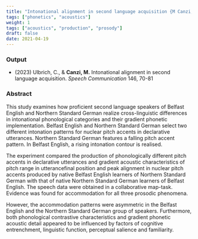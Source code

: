 ```yaml
---
title: "Intonational alignment in second language acquisition {M Canzi, C Ulbrich}"
tags: ["phonetics", "acoustics"]
weight: 1
tags: ["acoustics", "production", "prosody"]
draft: false
date: 2021-04-19
---
```


### Output

* (2023) Ulbrich, C., & __Canzi, M.__ Intonational alignment in second language acquisition. _Speech Communication_ 146, 70-81

### Abstract

This study examines how proficient second language speakers of Belfast English and Northern Standard German realize cross-linguistic differences in intonational phonological categories and their gradient phonetic implementation. Belfast English and Northern Standard German select two different intonation patterns for nuclear pitch accents in declarative utterances. Northern Standard German features a falling pitch accent pattern. In Belfast English, a rising intonation contour is realised. 

The experiment compared the production of phonologically different pitch accents in declarative utterances and gradient acoustic characteristics of pitch range in utterancefinal position and peak alignment in nuclear pitch accents produced by native Belfast English learners of Northern Standard German with that of native Northern Standard German learners of Belfast English. The speech data were obtained in a collaborative map-task. Evidence was found
for accommodation for all three prosodic phenomena. 

However, the accommodation patterns were asymmetric in the Belfast English and the Northern Standard German group of speakers. Furthermore, both phonological contrastive characteristics and gradient phonetic acoustic detail appeared to be influenced by factors of cognitive entrenchment, linguistic function, perceptual salience and familiarity.